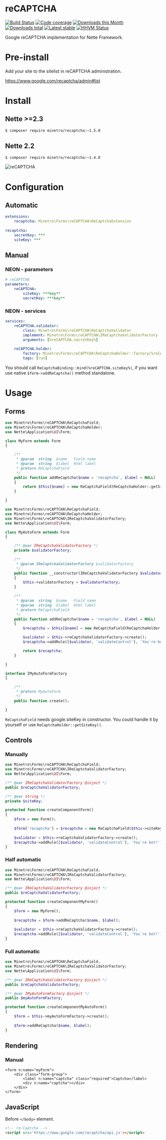 reCAPTCHA
===============

[![Build Status](https://img.shields.io/travis/minetro/reCAPTCHA.svg?style=flat-square)](https://travis-ci.org/minetro/reCAPTCHA)
[![Code coverage](https://img.shields.io/coveralls/minetro/reCAPTCHA.svg?style=flat-square)](https://coveralls.io/r/minetro/reCAPTCHA)
[![Downloads this Month](https://img.shields.io/packagist/dm/minetro/recaptcha.svg?style=flat-square)](https://packagist.org/packages/minetro/recaptcha)
[![Downloads total](https://img.shields.io/packagist/dt/minetro/recaptcha.svg?style=flat-square)](https://packagist.org/packages/minetro/recaptcha)
[![Latest stable](https://img.shields.io/packagist/v/minetro/recaptcha.svg?style=flat-square)](https://packagist.org/packages/minetro/recaptcha)
[![HHVM Status](https://img.shields.io/hhvm/minetro/reCAPTCHA.svg?style=flat-square)](http://hhvm.h4cc.de/package/minetro/reCAPTCHA)

Google reCAPTCHA implementation for Nette Framework.

# Pre-install

Add your site to the sitelist in reCAPTCHA administration.

https://www.google.com/recaptcha/admin#list

# Install

## Nette >=2.3
```sh
$ composer require minetro/recaptcha:~1.5.0
```

## Nette 2.2 
```sh
$ composer require minetro/recaptcha:~1.4.0
```

![reCAPTCHA](https://raw.githubusercontent.com/minetro/recaptcha/master/recaptcha.png)

# Configuration

## Automatic
```yaml
extensions:
    recaptcha: Minetro\Forms\reCAPTCHA\ReCaptchaExtension
    
recaptcha:
    secretKey: ***
    siteKey: ***
```
## Manual

### NEON - parameters
```yaml
# reCAPTCHA
parameters:
    reCAPTCHA:
        siteKey: ***key**
        secretKey: ***key**
```

### NEON - services
```yaml
services:
    reCAPTCHA.validator:
        class: Minetro\Forms\reCAPTCHA\ReCaptchaValidator
        implement: Minetro\Forms\reCAPTCHA\IReCaptchaValidatorFactory
        arguments: [%reCAPTCHA.secretKey%]
    
    reCAPTCHA.holder:
        factory: Minetro\Forms\reCAPTCHA\ReCaptchaHolder::factory(%reCAPTCHA.siteKey%)
        tags: [run]
```

You should call `ReCaptchaBinding::bind(%reCAPTCHA.siteKey%)`, if you want use native `$form->addReCaptcha()` method standalone.

# Usage 

## Forms

```php
use Minetro\Forms\reCAPTCHA\ReCaptchaField;
use Minetro\Forms\reCAPTCHA\ReCaptchaHolder;
use Nette\Application\UI\Form;

class MyForm extends Form
{

    /**
     * @param  string  $name   Field name
     * @param  string  $label  Html label
     * @return ReCaptchaField
     */
    public function addReCaptcha($name = 'recaptcha', $label = NULL)
    {
        return $this[$name] = new ReCaptchaField(ReCaptchaHolder::getSiteKey(), $label);
    }

}
```

```php
use Minetro\Forms\reCAPTCHA\ReCaptchaField;
use Minetro\Forms\reCAPTCHA\ReCaptchaHolder;
use Minetro\Forms\reCAPTCHA\IReCaptchaValidatorFactory;
use Nette\Application\UI\Form;

class MyAutoForm extends Form
{

    /** @var IReCaptchaValidatorFactory */
    private $validatorFactory;

    /**
     * @param IReCaptchaValidatorFactory $validatorFactory
     */
    public function __constructor(IReCaptchaValidatorFactory $validatorFactory) 
    {
        $this->validatorFactory = $validatorFactory;
    }

    /**
     * @param  string  $name   Field name
     * @param  string  $label  Html label
     * @return ReCaptchaField
     */
    public function addReCaptcha($name = 'recaptcha', $label = NULL)
    {
        $recaptcha = $this[$name] = new ReCaptchaField(ReCaptchaHolder::getSiteKey(), $label);

        $validator = $this->reCaptchaValidatorFactory->create();
        $recaptcha->addRule([$validator, 'validateControl'], 'You`re bot!');

        return $recaptcha;
    }

}

interface IMyAutoFormFactory 
{

    /**
     * @return MyAutoForm
     */
    public function create();

}
```

`ReCaptchaField` needs google.siteKey in constructor. You could handle it by yourself or use `ReCaptchaHolder::getSiteKey()`.

## Controls

### Manually

```php
use Minetro\Forms\reCAPTCHA\ReCaptchaField;
use Minetro\Forms\reCAPTCHA\IReCaptchaValidatorFactory;
use Nette\Application\UI\Form;

/** @var IReCaptchaValidatorFactory @inject */
public $reCaptchaValidatorFactory;

/** @var string */
private $siteKey;

protected function createComponentForm() 
{
    $form = new Form();
    
    $form['recaptcha'] = $recaptcha = new ReCaptchaField($this->siteKey, $label = NULL); 
    
    $validator = $this->reCaptchaValidatorFactory->create();
    $recaptcha->addRule([$validator, 'validateControl'], 'You`re bot!');
}
```

### Half automatic

```php
use Minetro\Forms\reCAPTCHA\ReCaptchaField;
use Minetro\Forms\reCAPTCHA\IReCaptchaValidatorFactory;
use Nette\Application\UI\Form;

/** @var IReCaptchaValidatorFactory @inject */
public $reCaptchaValidatorFactory;

protected function createComponentMyForm() 
{
    $form = new MyForm();
    
    $recaptcha = $form->addReCaptcha($name, $label);
    
    $validator = $this->reCaptchaValidatorFactory->create();
    $recaptcha->addRule([$validator, 'validateControl'], 'You`re bot!');
}
```

### Full automatic

```php
use Minetro\Forms\reCAPTCHA\ReCaptchaField;
use Minetro\Forms\reCAPTCHA\IReCaptchaValidatorFactory;
use Nette\Application\UI\Form;

/** @var IReCaptchaValidatorFactory @inject */
public $reCaptchaValidatorFactory;

/** @var IMyAutoFormFactory @inject */
public $myAutoFormFactory;

protected function createComponentMyAutoForm() 
{
    $form = $this->myAutoFormFactory->create();
    
    $form->addReCaptcha($name, $label);
}
```

## Rendering

### Manual 

```smarty
<form n:name="myForm">
	<div class="form-group">
		<label n:name="captcha" class="required">Captcha</label>
		<div n:name="captcha"></div>
	</div>
</form>
```

## JavaScript

Before `</body>` element.

```html
<!-- re-Captcha -->
<script src='https://www.google.com/recaptcha/api.js'></script>
```

